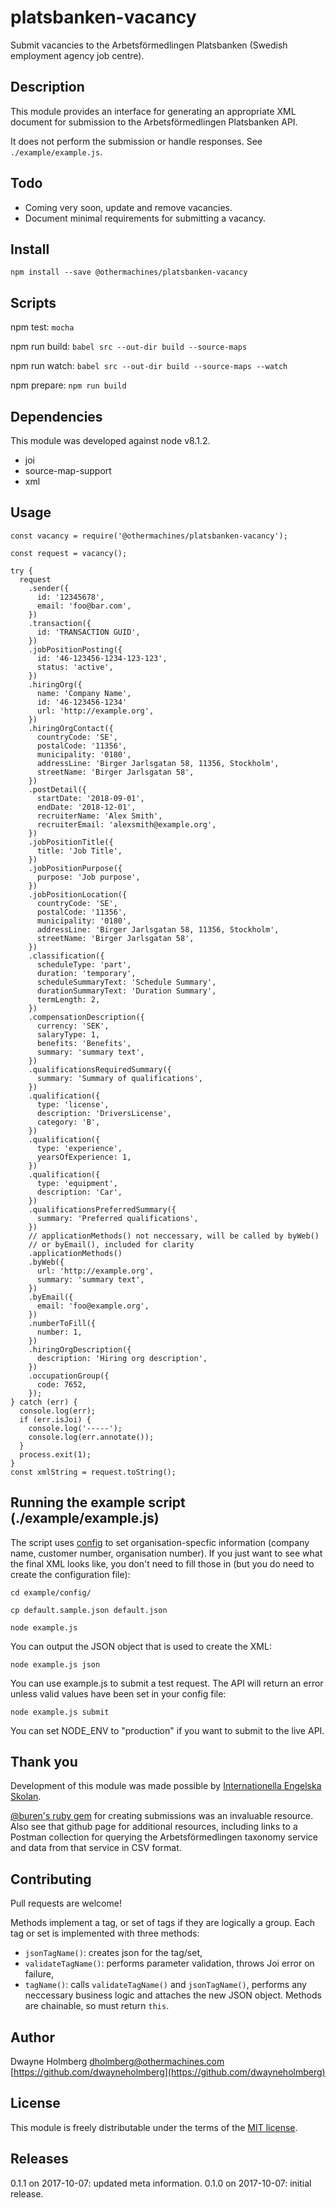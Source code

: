 # platsbanken-vacancy
Submit vacancies to the Arbetsförmedlingen Platsbanken (Swedish employment agency
job centre).

## Description
This module provides an interface for generating an appropriate XML document for
submission to the Arbetsförmedlingen Platsbanken API.

It does not perform the submission or handle responses. See `./example/example.js`.

## Todo
- Coming very soon, update and remove vacancies.
- Document minimal requirements for submitting a vacancy.

## Install

`npm install --save @othermachines/platsbanken-vacancy`

## Scripts

npm test: `mocha`

npm run build: `babel src --out-dir build --source-maps`

npm run watch: `babel src --out-dir build --source-maps --watch`

npm prepare: `npm run build`

## Dependencies
This module was developed against node v8.1.2.

- joi
- source-map-support
- xml

## Usage

```
const vacancy = require('@othermachines/platsbanken-vacancy');

const request = vacancy();

try {
  request
    .sender({
      id: '12345678',
      email: 'foo@bar.com',
    })
    .transaction({
      id: 'TRANSACTION GUID',
    })
    .jobPositionPosting({
      id: '46-123456-1234-123-123',
      status: 'active',
    })
    .hiringOrg({
      name: 'Company Name',
      id: '46-123456-1234'
      url: 'http://example.org',
    })
    .hiringOrgContact({
      countryCode: 'SE',
      postalCode: '11356',
      municipality: '0180',
      addressLine: 'Birger Jarlsgatan 58, 11356, Stockholm',
      streetName: 'Birger Jarlsgatan 58',
    })
    .postDetail({
      startDate: '2018-09-01',
      endDate: '2018-12-01',
      recruiterName: 'Alex Smith',
      recruiterEmail: 'alexsmith@example.org',
    })
    .jobPositionTitle({
      title: 'Job Title',
    })
    .jobPositionPurpose({
      purpose: 'Job purpose',
    })
    .jobPositionLocation({
      countryCode: 'SE',
      postalCode: '11356',
      municipality: '0180',
      addressLine: 'Birger Jarlsgatan 58, 11356, Stockholm',
      streetName: 'Birger Jarlsgatan 58',
    })
    .classification({
      scheduleType: 'part',
      duration: 'temporary',
      scheduleSummaryText: 'Schedule Summary',
      durationSummaryText: 'Duration Summary',
      termLength: 2,
    })
    .compensationDescription({
      currency: 'SEK',
      salaryType: 1,
      benefits: 'Benefits',
      summary: 'summary text',
    })
    .qualificationsRequiredSummary({
      summary: 'Summary of qualifications',
    })
    .qualification({
      type: 'license',
      description: 'DriversLicense',
      category: 'B',
    })
    .qualification({
      type: 'experience',
      yearsOfExperience: 1,
    })
    .qualification({
      type: 'equipment',
      description: 'Car',
    })
    .qualificationsPreferredSummary({
      summary: 'Preferred qualifications',
    })
    // applicationMethods() not neccessary, will be called by byWeb()
    // or byEmail(), included for clarity
    .applicationMethods()
    .byWeb({
      url: 'http://example.org',
      summary: 'summary text',
    })
    .byEmail({
      email: 'foo@example.org',
    })
    .numberToFill({
      number: 1,
    })
    .hiringOrgDescription({
      description: 'Hiring org description',
    })
    .occupationGroup({
      code: 7652,
    });
} catch (err) {
  console.log(err);
  if (err.isJoi) {
    console.log('-----');
    console.log(err.annotate());
  }
  process.exit(1);
}
const xmlString = request.toString();
```

## Running the example script (./example/example.js)
The script uses [config](https://www.npmjs.com/package/config) to set organisation-specfic
information (company name, customer number, organisation number). If you just
want to see what the final XML looks like, you don't need to fill those in (but you
do need to create the configuration file):

```
cd example/config/

cp default.sample.json default.json

node example.js
```

You can output the JSON object that is used to create the XML:

`node example.js json`

You can use example.js to submit a test request. The API will return an error
unless valid values have been set in your config file:

`node example.js submit`

You can set NODE_ENV to "production" if you want to submit to the live API.

## Thank you
Development of this module was made possible by
[Internationella Engelska Skolan](https://engelska.se).

[@buren's ruby gem](https://github.com/buren/arbetsformedlingen) for creating
submissions was an invaluable resource. Also see that github page for
additional resources, including links to a Postman collection for querying
the Arbetsförmedlingen taxonomy service and data from that service in CSV
format.

## Contributing
Pull requests are welcome!

Methods implement a tag, or set of tags if they are logically a group. Each tag
or set is implemented with three methods:
- `jsonTagName()`: creates json for the tag/set,
- `validateTagName()`: performs parameter validation, throws Joi error on failure,
- `tagName()`: calls `validateTagName()` and `jsonTagName()`, performs any neccessary
business logic and attaches the new JSON object. Methods are chainable, so must
return `this`.

## Author
Dwayne Holmberg <dholmberg@othermachines.com>
[https://github.com/dwayneholmberg](https://github.com/dwayneholmberg)

## License
This module is freely distributable under the terms of the
[MIT license](https://opensource.org/licenses/MIT).

## Releases
0.1.1 on 2017-10-07: updated meta information.
0.1.0 on 2017-10-07: initial release.

